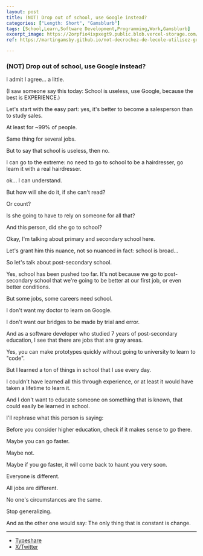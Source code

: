 ```yaml
---
layout: post
title: (NOT) Drop out of school, use Google instead?
categories: ["Length: Short", "Gamsblurb"]
tags: [School,Learn,Software Development,Programming,Work,Gamsblurb]
excerpt_image: https://2orpfio4ixpxegt9.public.blob.vercel-storage.com/blogPost/cm0x5rffm006rid0clgji46n3/preview-image-1jQs1eQ9RoWfmQxE4XcAO39KUki6QW.jfif
ref: https://martingamsby.github.io/not-decrochez-de-lecole-utilisez-google-a-la-place

---
```


### **(NOT) Drop out of school, use Google instead?**

I admit I agree... a little.

(I saw someone say this today: School is useless, use Google, because the best is EXPERIENCE.)

Let's start with the easy part: yes, it's better to become a salesperson than to study sales.

At least for ~99% of people.

Same thing for several jobs.

But to say that school is useless, then no.

I can go to the extreme: no need to go to school to be a hairdresser, go learn it with a real hairdresser.

ok... I can understand.

But how will she do it, if she can't read?

Or count?

Is she going to have to rely on someone for all that?

And this person, did she go to school?

Okay, I'm talking about primary and secondary school here.

Let's grant him this nuance, not so nuanced in fact: school is broad...

So let's talk about post-secondary school.

Yes, school has been pushed too far. It's not because we go to post-secondary school that we're going to be better at our first job, or even better conditions.

But some jobs, some careers need school.

I don't want my doctor to learn on Google.

I don't want our bridges to be made by trial and error.

And as a software developer who studied 7 years of post-secondary education, I see that there are jobs that are gray areas.

Yes, you can make prototypes quickly without going to university to learn to "code".

But I learned a ton of things in school that I use every day.

I couldn't have learned all this through experience, or at least it would have taken a lifetime to learn it.

And I don't want to educate someone on something that is known, that could easily be learned in school.

I'll rephrase what this person is saying:

Before you consider higher education, check if it makes sense to go there.

Maybe you can go faster.

Maybe not.

Maybe if you go faster, it will come back to haunt you very soon.

Everyone is different.

All jobs are different.

No one's circumstances are the same.

Stop generalizing.

And as the other one would say: The only thing that is constant is change.

---

- [Typeshare](https://typeshare.co/martingamsby/posts/drop-out-of-school-use-google-instead)
- [X/Twitter](https://x.com/Martin_Gamsby/status/1833675006506565947)

